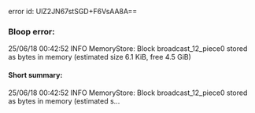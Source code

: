 error id: UlZ2JN67stSGD+F6VsAA8A==
### Bloop error:

25/06/18 00:42:52 INFO MemoryStore: Block broadcast_12_piece0 stored as bytes in memory (estimated size 6.1 KiB, free 4.5 GiB)
#### Short summary: 

25/06/18 00:42:52 INFO MemoryStore: Block broadcast_12_piece0 stored as bytes in memory (estimated s...